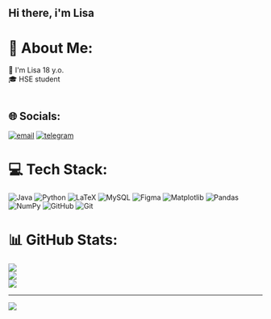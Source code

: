 ## Hi there, i'm Lisa

# 💫 About Me:
🦋 I'm Lisa 18 y.o.<br>🎓 HSE student<br><br>


## 🌐 Socials:
[![email](https://img.shields.io/badge/Email-D14836?logo=gmail&logoColor=white)](mailto:elizaveta.sva@yandex.ru)
[![telegram](https://img.shields.io/badge/Telegram-2CA5E0?logo=telegram&logoColor=white)](https://t.me/evioli)

# 💻 Tech Stack:
![Java](https://img.shields.io/badge/java-%23ED8B00.svg?style=for-the-badge&logo=openjdk&logoColor=white) ![Python](https://img.shields.io/badge/python-3670A0?style=for-the-badge&logo=python&logoColor=ffdd54) ![LaTeX](https://img.shields.io/badge/latex-%23008080.svg?style=for-the-badge&logo=latex&logoColor=white) ![MySQL](https://img.shields.io/badge/mysql-4479A1.svg?style=for-the-badge&logo=mysql&logoColor=white) ![Figma](https://img.shields.io/badge/figma-%23F24E1E.svg?style=for-the-badge&logo=figma&logoColor=white) ![Matplotlib](https://img.shields.io/badge/Matplotlib-%23ffffff.svg?style=for-the-badge&logo=Matplotlib&logoColor=black) ![Pandas](https://img.shields.io/badge/pandas-%23150458.svg?style=for-the-badge&logo=pandas&logoColor=white) ![NumPy](https://img.shields.io/badge/numpy-%23013243.svg?style=for-the-badge&logo=numpy&logoColor=white) ![GitHub](https://img.shields.io/badge/github-%23121011.svg?style=for-the-badge&logo=github&logoColor=white) ![Git](https://img.shields.io/badge/git-%23F05033.svg?style=for-the-badge&logo=git&logoColor=white)
# 📊 GitHub Stats:
![](https://github-readme-stats.vercel.app/api?username=Elisavetasa&theme=dracula&hide_border=false&include_all_commits=true&count_private=false)<br/>
![](https://nirzak-streak-stats.vercel.app/?user=Elisavetasa&theme=dracula&hide_border=false)<br/>
![](https://github-readme-stats.vercel.app/api/top-langs/?username=Elisavetasa&theme=dracula&hide_border=false&include_all_commits=true&count_private=false&layout=compact)

---
[![](https://visitcount.itsvg.in/api?id=Elisavetasa&icon=0&color=0)](https://visitcount.itsvg.in)

<!-- Proudly created with GPRM ( https://gprm.itsvg.in ) -->
